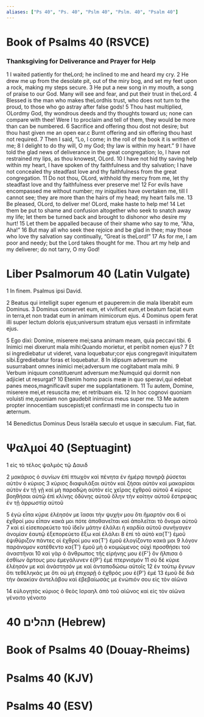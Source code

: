 ```yaml
---
aliases: ["Ps 40", "Ps. 40", "Pslm 40", "Pslm. 40", "Psalm 40"]
---
```



# Book of Psalms 40 (RSVCE)

### Thanksgiving for Deliverance and Prayer for Help
1 I waited patiently for theLord; he inclined to me and heard my cry.
2 He drew me up from the desolate pit, out of the miry bog, and set my feet upon a rock, making my steps secure.
3 He put a new song in my mouth, a song of praise to our God. Many will see and fear, and put their trust in theLord.
4 Blessed is the man who makes theLordhis trust, who does not turn to the proud, to those who go astray after false gods!
5 Thou hast multiplied, OLordmy God, thy wondrous deeds and thy thoughts toward us; none can compare with thee! Were I to proclaim and tell of them, they would be more than can be numbered.
6 Sacrifice and offering thou dost not desire; but thou hast given me an open ear.c Burnt offering and sin offering thou hast not required.
7 Then I said, “Lo, I come; in the roll of the book it is written of me;
8 I delight to do thy will, O my God; thy law is within my heart.”
9 I have told the glad news of deliverance in the great congregation; lo, I have not restrained my lips, as thou knowest, OLord.
10 I have not hid thy saving help within my heart, I have spoken of thy faithfulness and thy salvation; I have not concealed thy steadfast love and thy faithfulness from the great congregation.
11 Do not thou, OLord, withhold thy mercy from me, let thy steadfast love and thy faithfulness ever preserve me!
12 For evils have encompassed me without number; my iniquities have overtaken me, till I cannot see; they are more than the hairs of my head; my heart fails me.
13 Be pleased, OLord, to deliver me! OLord, make haste to help me!
14 Let them be put to shame and confusion altogether who seek to snatch away my life; let them be turned back and brought to dishonor who desire my hurt!
15 Let them be appalled because of their shame who say to me, “Aha, Aha!”
16 But may all who seek thee rejoice and be glad in thee; may those who love thy salvation say continually, “Great is theLord!”
17 As for me, I am poor and needy; but the Lord takes thought for me. Thou art my help and my deliverer; do not tarry, O my God!


# Liber Psalmorum 40 (Latin Vulgate)

1 In finem. Psalmus ipsi David.

2 Beatus qui intelligit super egenum et pauperem:in die mala liberabit eum Dominus.
3 Dominus conservet eum, et vivificet eum,et beatum faciat eum in terra,et non tradat eum in animam inimicorum ejus.
4 Dominus opem ferat illi super lectum doloris ejus;universum stratum ejus versasti in infirmitate ejus.

5 Ego dixi: Domine, miserere mei;sana animam meam, quia peccavi tibi.
6 Inimici mei dixerunt mala mihi:Quando morietur, et peribit nomen ejus?
7 Et si ingrediebatur ut videret, vana loquebatur;cor ejus congregavit iniquitatem sibi.Egrediebatur foras et loquebatur.
8 In idipsum adversum me susurrabant omnes inimici mei;adversum me cogitabant mala mihi.
9 Verbum iniquum constituerunt adversum me:Numquid qui dormit non adjiciet ut resurgat?
10 Etenim homo pacis meæ in quo speravi,qui edebat panes meos,magnificavit super me supplantationem.
11 Tu autem, Domine, miserere mei,et resuscita me; et retribuam eis.
12 In hoc cognovi quoniam voluisti me,quoniam non gaudebit inimicus meus super me.
13 Me autem propter innocentiam suscepisti;et confirmasti me in conspectu tuo in æternum.

14 Benedictus Dominus Deus Israëla sæculo et usque in sæculum. Fiat, fiat.


# Ψαλμοί 40 (Septuagint)

1 εἰς τὸ τέλος ψαλμὸς τῷ Δαυιδ

2 μακάριος ὁ συνίων ἐπὶ πτωχὸν καὶ πένητα ἐν ἡμέρᾳ πονηρᾷ ῥύσεται αὐτὸν ὁ κύριος
3 κύριος διαφυλάξαι αὐτὸν καὶ ζήσαι αὐτὸν καὶ μακαρίσαι αὐτὸν ἐν τῇ γῇ καὶ μὴ παραδῴη αὐτὸν εἰς χεῖρας ἐχθροῦ αὐτοῦ
4 κύριος βοηθήσαι αὐτῷ ἐπὶ κλίνης ὀδύνης αὐτοῦ ὅλην τὴν κοίτην αὐτοῦ ἔστρεψας ἐν τῇ ἀρρωστίᾳ αὐτοῦ

5 ἐγὼ εἶπα κύριε ἐλέησόν με ἴασαι τὴν ψυχήν μου ὅτι ἥμαρτόν σοι
6 οἱ ἐχθροί μου εἶπαν κακά μοι πότε ἀποθανεῖται καὶ ἀπολεῖται τὸ ὄνομα αὐτοῦ
7 καὶ εἰ εἰσεπορεύετο τοῦ ἰδεῖν μάτην ἐλάλει ἡ καρδία αὐτοῦ συνήγαγεν ἀνομίαν ἑαυτῷ ἐξεπορεύετο ἔξω καὶ ἐλάλει
8 ἐπὶ τὸ αὐτὸ κα{T'} ἐμοῦ ἐψιθύριζον πάντες οἱ ἐχθροί μου κα{T'} ἐμοῦ ἐλογίζοντο κακά μοι
9 λόγον παράνομον κατέθεντο κα{T'} ἐμοῦ μὴ ὁ κοιμώμενος οὐχὶ προσθήσει τοῦ ἀναστῆναι
10 καὶ γὰρ ὁ ἄνθρωπος τῆς εἰρήνης μου ἐ{F'} ὃν ἤλπισα ὁ ἐσθίων ἄρτους μου ἐμεγάλυνεν ἐ{P'} ἐμὲ πτερνισμόν
11 σὺ δέ κύριε ἐλέησόν με καὶ ἀνάστησόν με καὶ ἀνταποδώσω αὐτοῖς
12 ἐν τούτῳ ἔγνων ὅτι τεθέληκάς με ὅτι οὐ μὴ ἐπιχαρῇ ὁ ἐχθρός μου ἐ{P'} ἐμέ
13 ἐμοῦ δὲ διὰ τὴν ἀκακίαν ἀντελάβου καὶ ἐβεβαίωσάς με ἐνώπιόν σου εἰς τὸν αἰῶνα

14 εὐλογητὸς κύριος ὁ θεὸς Ισραηλ ἀπὸ τοῦ αἰῶνος καὶ εἰς τὸν αἰῶνα γένοιτο γένοιτο


# 40 תהלים (Hebrew)


# Book of Psalms 40 (Douay-Rheims)


# Psalms 40 (KJV)


# Psalms 40 (ESV)

